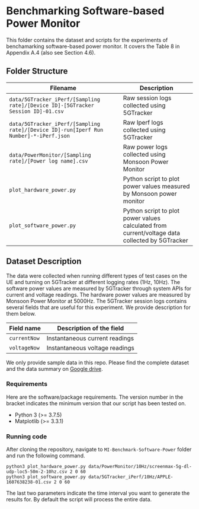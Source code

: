 # Benchmarking Software-based Power Monitor

This folder contains the dataset and scripts for the experiments of benchamarking software-based power monitor. It covers the Table 8 in Appendix A.4 (also see Section 4.6).

## Folder Structure   

| Filename                    | Description                                                                                                |
|-----------------------------|------------------------------------------------------------------------------------------------------------|
| `data/5GTracker_iPerf/[Sampling rate]/[Device ID]-[5GTracker Session ID]-01.csv` | Raw session logs collected using 5GTracker |
| `data/5GTracker_iPerf/[Sampling rate]/[Device ID]-run[Iperf Run Number]-*-iPerf.json` | Raw Iperf logs collected using 5GTracker |
| `data/PowerMonitor/[Sampling rate]/[Power log name].csv`           | Raw power logs collected using Monsoon Power Monitor |
| `plot_hardware_power.py`           | Python script to plot power values measured by Monsoon power monitor |
| `plot_software_power.py`           | Python script to plot power values calculated from current/voltage data collected by 5GTracker |

## Dataset Description

The data were collected when running different types of test cases on the UE and turning on 5GTracker at different logging rates (1Hz, 10Hz). The software power values are measured by 5GTracker through system APIs for current and voltage readings. The hardware power values are measured by Monsoon Power Monitor at 5000Hz. The 5GTracker session logs contains several fields that are useful for this experiment. We provide description for them below.

| Field name           | Description of the field                                           |
|----------------------|--------------------------------------------------------------------|
| `currentNow`      | Instantaneous current readings |
| `voltageNow`      | Instantaneous voltage readings |

We only provide sample data in this repo. Please find the complete dataset and the data summary on [Google drive](https://drive.google.com/drive/folders/1zTzPrJbJs_Z-P6sfPHZAgurgjWQuFI6O?usp=sharing).

### Requirements

Here are the software/package requirements. The version number in the bracket indicates the minimum version that our script has been tested on.

- Python 3 (>= 3.7.5)
- Matplotlib (>= 3.3.1)

### Running code

After cloning the repository, navigate to `MI-Benchmark-Software-Power` folder and run the following command.

```
python3 plot_hardware_power.py data/PowerMonitor/10Hz/screenmax-5g-dl-udp-loc5-50m-2-10hz.csv 2 0 60
python3 plot_software_power.py data/5GTracker_iPerf/10Hz/APPLE-1607638238-01.csv 2 0 60
```

The last two parameters indicate the time interval you want to generate the results for. By default the script will process the entire data.
